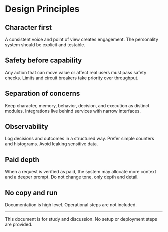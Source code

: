 # Design Principles

## Character first
A consistent voice and point of view creates engagement. The personality system should be explicit and testable.

## Safety before capability
Any action that can move value or affect real users must pass safety checks. Limits and circuit breakers take priority over throughput.

## Separation of concerns
Keep character, memory, behavior, decision, and execution as distinct modules. Integrations live behind services with narrow interfaces.

## Observability
Log decisions and outcomes in a structured way. Prefer simple counters and histograms. Avoid leaking sensitive data.

## Paid depth
When a request is verified as paid, the system may allocate more context and a deeper prompt. Do not change tone, only depth and detail.

## No copy and run
Documentation is high level. Operational steps are not included.

---

This document is for study and discussion. No setup or deployment steps are provided.
